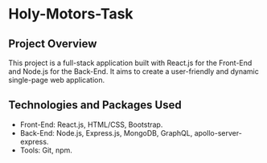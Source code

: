 # Holy-Motors-Task

## Project Overview

This project is a full-stack application built with React.js for the Front-End and Node.js for the Back-End. It aims to create a user-friendly and dynamic single-page web application.


## Technologies and Packages Used

- Front-End: React.js, HTML/CSS, Bootstrap.
- Back-End: Node.js, Express.js, MongoDB, GraphQL, apollo-server-express.
- Tools: Git, npm.



